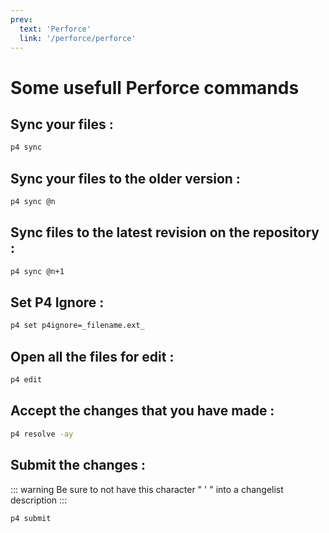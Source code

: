 ```yaml
---
prev:
  text: 'Perforce'
  link: '/perforce/perforce'
---
```

# Some usefull Perforce commands
## Sync your files :
```sh
p4 sync
```
## Sync your files to the older version :
```sh
p4 sync @n
```
## Sync files to the latest revision on the repository :
```sh
p4 sync @n+1
```
## Set P4 Ignore :
```sh
p4 set p4ignore=_filename.ext_
```
## Open all the files for edit :
```sh
p4 edit
```
## Accept the changes that you have made :
```sh
p4 resolve -ay
```
## Submit the changes :
::: warning
Be sure to not have this character " ' " into a changelist description
:::
```sh
p4 submit
```

